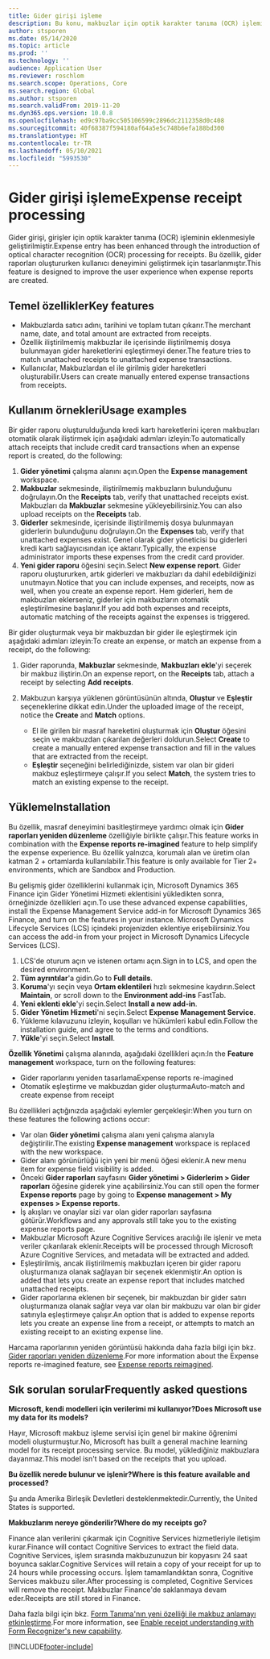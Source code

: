 ```yaml
---
title: Gider girişi işleme
description: Bu konu, makbuzlar için optik karakter tanıma (OCR) işlemi hakkında bilgi sağlar. Bu özellik, Microsoft Dynamics 365 Finance üzerinde gider raporları oluştururken kullanıcı deneyimini geliştirmek için tasarlanmıştır.
author: stsporen
ms.date: 05/14/2020
ms.topic: article
ms.prod: ''
ms.technology: ''
audience: Application User
ms.reviewer: roschlom
ms.search.scope: Operations, Core
ms.search.region: Global
ms.author: stsporen
ms.search.validFrom: 2019-11-20
ms.dyn365.ops.version: 10.0.8
ms.openlocfilehash: ed9c97ba9cc505106599c2896dc2112358d0c408
ms.sourcegitcommit: 40f68387f594180af64a5e5c748b6efa188bd300
ms.translationtype: HT
ms.contentlocale: tr-TR
ms.lasthandoff: 05/10/2021
ms.locfileid: "5993530"
---
```

# <a name="expense-receipt-processing"></a><span data-ttu-id="168b9-104">Gider girişi işleme</span><span class="sxs-lookup"><span data-stu-id="168b9-104">Expense receipt processing</span></span>

<span data-ttu-id="168b9-105">Gider girişi, girişler için optik karakter tanıma (OCR) işleminin eklenmesiyle geliştirilmiştir.</span><span class="sxs-lookup"><span data-stu-id="168b9-105">Expense entry has been enhanced through the introduction of optical character recognition (OCR) processing for receipts.</span></span> <span data-ttu-id="168b9-106">Bu özellik, gider raporları oluştururken kullanıcı deneyimini geliştirmek için tasarlanmıştır.</span><span class="sxs-lookup"><span data-stu-id="168b9-106">This feature is designed to improve the user experience when expense reports are created.</span></span>

## <a name="key-features"></a><span data-ttu-id="168b9-107">Temel özellikler</span><span class="sxs-lookup"><span data-stu-id="168b9-107">Key features</span></span>

- <span data-ttu-id="168b9-108">Makbuzlarda satıcı adını, tarihini ve toplam tutarı çıkarır.</span><span class="sxs-lookup"><span data-stu-id="168b9-108">The merchant name, date, and total amount are extracted from receipts.</span></span>
- <span data-ttu-id="168b9-109">Özellik iliştirilmemiş makbuzlar ile içerisinde iliştirilmemiş dosya bulunmayan gider hareketlerini eşleştirmeyi dener.</span><span class="sxs-lookup"><span data-stu-id="168b9-109">The feature tries to match unattached receipts to unattached expense transactions.</span></span>
- <span data-ttu-id="168b9-110">Kullanıcılar, Makbuzlardan el ile girilmiş gider hareketleri oluşturabilir.</span><span class="sxs-lookup"><span data-stu-id="168b9-110">Users can create manually entered expense transactions from receipts.</span></span>

## <a name="usage-examples"></a><span data-ttu-id="168b9-111">Kullanım örnekleri</span><span class="sxs-lookup"><span data-stu-id="168b9-111">Usage examples</span></span>

<span data-ttu-id="168b9-112">Bir gider raporu oluşturulduğunda kredi kartı hareketlerini içeren makbuzları otomatik olarak iliştirmek için aşağıdaki adımları izleyin:</span><span class="sxs-lookup"><span data-stu-id="168b9-112">To automatically attach receipts that include credit card transactions when an expense report is created, do the following:</span></span>

  1. <span data-ttu-id="168b9-113">**Gider yönetimi** çalışma alanını açın.</span><span class="sxs-lookup"><span data-stu-id="168b9-113">Open the **Expense management** workspace.</span></span>
  2. <span data-ttu-id="168b9-114">**Makbuzlar** sekmesinde, iliştirilmemiş makbuzların bulunduğunu doğrulayın.</span><span class="sxs-lookup"><span data-stu-id="168b9-114">On the **Receipts** tab, verify that unattached receipts exist.</span></span> <span data-ttu-id="168b9-115">Makbuzları da **Makbuzlar** sekmesine yükleyebilirsiniz.</span><span class="sxs-lookup"><span data-stu-id="168b9-115">You can also upload receipts on the **Receipts** tab.</span></span>
  3. <span data-ttu-id="168b9-116">**Giderler** sekmesinde, içerisinde iliştirilmemiş dosya bulunmayan giderlerin bulunduğunu doğrulayın.</span><span class="sxs-lookup"><span data-stu-id="168b9-116">On the **Expenses** tab, verify that unattached expenses exist.</span></span> <span data-ttu-id="168b9-117">Genel olarak gider yöneticisi bu giderleri kredi kartı sağlayıcısından içe aktarır.</span><span class="sxs-lookup"><span data-stu-id="168b9-117">Typically, the expense administrator imports these expenses from the credit card provider.</span></span>
  4. <span data-ttu-id="168b9-118">**Yeni gider raporu** öğesini seçin.</span><span class="sxs-lookup"><span data-stu-id="168b9-118">Select **New expense report**.</span></span> <span data-ttu-id="168b9-119">Gider raporu oluştururken, artık giderleri ve makbuzları da dahil edebildiğinizi unutmayın.</span><span class="sxs-lookup"><span data-stu-id="168b9-119">Notice that you can include expenses, and receipts, now as well, when you create an expense report.</span></span> <span data-ttu-id="168b9-120">Hem giderleri, hem de makbuzları eklerseniz, giderler için makbuzların otomatik eşleştirilmesine başlanır.</span><span class="sxs-lookup"><span data-stu-id="168b9-120">If you add both expenses and receipts, automatic matching of the receipts against the expenses is triggered.</span></span>

<span data-ttu-id="168b9-121">Bir gider oluşturmak veya bir makbuzdan bir gider ile eşleştirmek için aşağıdaki adımları izleyin:</span><span class="sxs-lookup"><span data-stu-id="168b9-121">To create an expense, or match an expense from a receipt, do the following:</span></span>

  1. <span data-ttu-id="168b9-122">Gider raporunda, **Makbuzlar** sekmesinde, **Makbuzları ekle**'yi seçerek bir makbuz iliştirin.</span><span class="sxs-lookup"><span data-stu-id="168b9-122">On an expense report, on the **Receipts** tab, attach a receipt by selecting **Add receipts**.</span></span>
  2. <span data-ttu-id="168b9-123">Makbuzun karşıya yüklenen görüntüsünün altında, **Oluştur** ve **Eşleştir** seçeneklerine dikkat edin.</span><span class="sxs-lookup"><span data-stu-id="168b9-123">Under the uploaded image of the receipt, notice the **Create** and **Match** options.</span></span>

      - <span data-ttu-id="168b9-124">El ile girilen bir masraf hareketini oluşturmak için **Oluştur** öğesini seçin ve makbuzdan çıkarılan değerleri doldurun.</span><span class="sxs-lookup"><span data-stu-id="168b9-124">Select **Create** to create a manually entered expense transaction and fill in the values that are extracted from the receipt.</span></span>
      - <span data-ttu-id="168b9-125">**Eşleştir** seçeneğini belirlediğinizde, sistem var olan bir gideri makbuz eşleştirmeye çalışır.</span><span class="sxs-lookup"><span data-stu-id="168b9-125">If you select **Match**, the system tries to match an existing expense to the receipt.</span></span>

## <a name="installation"></a><span data-ttu-id="168b9-126">Yükleme</span><span class="sxs-lookup"><span data-stu-id="168b9-126">Installation</span></span>

<span data-ttu-id="168b9-127">Bu özellik, masraf deneyimini basitleştirmeye yardımcı olmak için **Gider raporları yeniden düzenleme** özelliğiyle birlikte çalışır.</span><span class="sxs-lookup"><span data-stu-id="168b9-127">This feature works in combination with the **Expense reports re-imagined** feature to help simplify the expense experience.</span></span> <span data-ttu-id="168b9-128">Bu özellik yalnızca, korumalı alan ve üretim olan katman 2 + ortamlarda kullanılabilir.</span><span class="sxs-lookup"><span data-stu-id="168b9-128">This feature is only available for Tier 2+ environments, which are Sandbox and Production.</span></span>

<span data-ttu-id="168b9-129">Bu gelişmiş gider özelliklerini kullanmak için, Microsoft Dynamics 365 Finance için Gider Yönetimi Hizmeti eklentisini yükledikten sonra, örneğinizde özellikleri açın.</span><span class="sxs-lookup"><span data-stu-id="168b9-129">To use these advanced expense capabilities, install the Expense Management Service add-in for Microsoft Dynamics 365 Finance, and turn on the features in your instance.</span></span> <span data-ttu-id="168b9-130">Microsoft Dynamics Lifecycle Services (LCS) içindeki projenizden eklentiye erişebilirsiniz.</span><span class="sxs-lookup"><span data-stu-id="168b9-130">You can access the add-in from your project in Microsoft Dynamics Lifecycle Services (LCS).</span></span>

1. <span data-ttu-id="168b9-131">LCS'de oturum açın ve istenen ortamı açın.</span><span class="sxs-lookup"><span data-stu-id="168b9-131">Sign in to LCS, and open the desired environment.</span></span>
2. <span data-ttu-id="168b9-132">**Tüm ayrıntılar**'a gidin.</span><span class="sxs-lookup"><span data-stu-id="168b9-132">Go to **Full details**.</span></span>
3. <span data-ttu-id="168b9-133">**Koruma**'yı seçin veya **Ortam eklentileri** hızlı sekmesine kaydırın.</span><span class="sxs-lookup"><span data-stu-id="168b9-133">Select **Maintain**, or scroll down to the **Environment add-ins** FastTab.</span></span>
4. <span data-ttu-id="168b9-134">**Yeni eklenti ekle**'yi seçin.</span><span class="sxs-lookup"><span data-stu-id="168b9-134">Select **Install a new add-in**.</span></span>
5. <span data-ttu-id="168b9-135">**Gider Yönetim Hizmeti**'ni seçin.</span><span class="sxs-lookup"><span data-stu-id="168b9-135">Select **Expense Management Service**.</span></span>
6. <span data-ttu-id="168b9-136">Yükleme kılavuzunu izleyin, koşulları ve hükümleri kabul edin.</span><span class="sxs-lookup"><span data-stu-id="168b9-136">Follow the installation guide, and agree to the terms and conditions.</span></span>
7. <span data-ttu-id="168b9-137">**Yükle**'yi seçin.</span><span class="sxs-lookup"><span data-stu-id="168b9-137">Select **Install**.</span></span>

<span data-ttu-id="168b9-138">**Özellik Yönetimi** çalışma alanında, aşağıdaki özellikleri açın:</span><span class="sxs-lookup"><span data-stu-id="168b9-138">In the **Feature management** workspace, turn on the following features:</span></span>

- <span data-ttu-id="168b9-139">Gider raporlarını yeniden tasarlama</span><span class="sxs-lookup"><span data-stu-id="168b9-139">Expense reports re-imagined</span></span>
- <span data-ttu-id="168b9-140">Otomatik eşleştirme ve makbuzdan gider oluşturma</span><span class="sxs-lookup"><span data-stu-id="168b9-140">Auto-match and create expense from receipt</span></span>

<span data-ttu-id="168b9-141">Bu özellikleri açtığınızda aşağıdaki eylemler gerçekleşir:</span><span class="sxs-lookup"><span data-stu-id="168b9-141">When you turn on these features the following actions occur:</span></span>

- <span data-ttu-id="168b9-142">Var olan **Gider yönetimi** çalışma alanı yeni çalışma alanıyla değiştirilir.</span><span class="sxs-lookup"><span data-stu-id="168b9-142">The existing **Expense management** workspace is replaced with the new workspace.</span></span>
- <span data-ttu-id="168b9-143">Gider alanı görünürlüğü için yeni bir menü öğesi eklenir.</span><span class="sxs-lookup"><span data-stu-id="168b9-143">A new menu item for expense field visibility is added.</span></span>
- <span data-ttu-id="168b9-144">Önceki **Gider raporları** sayfasını **Gider yönetimi > Giderlerim > Gider raporları** öğesine giderek yine açabilirsiniz.</span><span class="sxs-lookup"><span data-stu-id="168b9-144">You can still open the former **Expense reports** page by going to **Expense management > My expenses > Expense reports**.</span></span>
- <span data-ttu-id="168b9-145">İş akışları ve onaylar sizi var olan gider raporları sayfasına götürür.</span><span class="sxs-lookup"><span data-stu-id="168b9-145">Workflows and any approvals still take you to the existing expense reports page.</span></span>
- <span data-ttu-id="168b9-146">Makbuzlar Microsoft Azure Cognitive Services aracılığı ile işlenir ve meta veriler çıkarılarak eklenir.</span><span class="sxs-lookup"><span data-stu-id="168b9-146">Receipts will be processed through Microsoft Azure Cognitive Services, and metadata will be extracted and added.</span></span>
- <span data-ttu-id="168b9-147">Eşleştirilmiş, ancak iliştirilmemiş makbuzları içeren bir gider raporu oluşturmanıza olanak sağlayan bir seçenek eklenmiştir.</span><span class="sxs-lookup"><span data-stu-id="168b9-147">An option is added that lets you create an expense report that includes matched unattached receipts.</span></span>
- <span data-ttu-id="168b9-148">Gider raporlarına eklenen bir seçenek, bir makbuzdan bir gider satırı oluşturmanıza olanak sağlar veya var olan bir makbuzu var olan bir gider satırıyla eşleştirmeye çalışır.</span><span class="sxs-lookup"><span data-stu-id="168b9-148">An option that is added to expense reports lets you create an expense line from a receipt, or attempts to match an existing receipt to an existing expense line.</span></span>

<span data-ttu-id="168b9-149">Harcama raporlarının yeniden görüntüsü hakkında daha fazla bilgi için bkz. [Gider raporları yeniden düzenleme](ExpenseWorkspaceNew.md).</span><span class="sxs-lookup"><span data-stu-id="168b9-149">For more information about the Expense reports re-imagined feature, see [Expense reports reimagined](ExpenseWorkspaceNew.md).</span></span>

## <a name="frequently-asked-questions"></a><span data-ttu-id="168b9-150">Sık sorulan sorular</span><span class="sxs-lookup"><span data-stu-id="168b9-150">Frequently asked questions</span></span>

<span data-ttu-id="168b9-151">**Microsoft, kendi modelleri için verilerimi mi kullanıyor?**</span><span class="sxs-lookup"><span data-stu-id="168b9-151">**Does Microsoft use my data for its models?**</span></span>

<span data-ttu-id="168b9-152">Hayır, Microsoft makbuz işleme servisi için genel bir makine öğrenimi modeli oluşturmuştur.</span><span class="sxs-lookup"><span data-stu-id="168b9-152">No, Microsoft has built a general machine learning model for its receipt processing service.</span></span> <span data-ttu-id="168b9-153">Bu model, yüklediğiniz makbuzlara dayanmaz.</span><span class="sxs-lookup"><span data-stu-id="168b9-153">This model isn't based on the receipts that you upload.</span></span>

<span data-ttu-id="168b9-154">**Bu özellik nerede bulunur ve işlenir?**</span><span class="sxs-lookup"><span data-stu-id="168b9-154">**Where is this feature available and processed?**</span></span>

<span data-ttu-id="168b9-155">Şu anda Amerika Birleşik Devletleri desteklenmektedir.</span><span class="sxs-lookup"><span data-stu-id="168b9-155">Currently, the United States is supported.</span></span>

<span data-ttu-id="168b9-156">**Makbuzlarım nereye gönderilir?**</span><span class="sxs-lookup"><span data-stu-id="168b9-156">**Where do my receipts go?**</span></span>

<span data-ttu-id="168b9-157">Finance alan verilerini çıkarmak için Cognitive Services hizmetleriyle iletişim kurar.</span><span class="sxs-lookup"><span data-stu-id="168b9-157">Finance will contact Cognitive Services to extract the field data.</span></span> <span data-ttu-id="168b9-158">Cognitive Services, işlem sırasında makbuzunuzun bir kopyasını 24 saat boyunca saklar.</span><span class="sxs-lookup"><span data-stu-id="168b9-158">Cognitive Services will retain a copy of your receipt for up to 24 hours while processing occurs.</span></span> <span data-ttu-id="168b9-159">İşlem tamamlandıktan sonra, Cognitive Services makbuzu siler.</span><span class="sxs-lookup"><span data-stu-id="168b9-159">After processing is completed, Cognitive Services will remove the receipt.</span></span> <span data-ttu-id="168b9-160">Makbuzlar Finance'de saklanmaya devam eder.</span><span class="sxs-lookup"><span data-stu-id="168b9-160">Receipts are still stored in Finance.</span></span>

<span data-ttu-id="168b9-161">Daha fazla bilgi için bkz. [Form Tanıma'nın yeni özelliği ile makbuz anlamayı etkinleştirme](https://azure.microsoft.com/blog/enable-receipt-understanding-with-form-recognizer-s-new-capability/).</span><span class="sxs-lookup"><span data-stu-id="168b9-161">For more information, see [Enable receipt understanding with Form Recognizer's new capability](https://azure.microsoft.com/blog/enable-receipt-understanding-with-form-recognizer-s-new-capability/).</span></span>


[!INCLUDE[footer-include](../includes/footer-banner.md)]